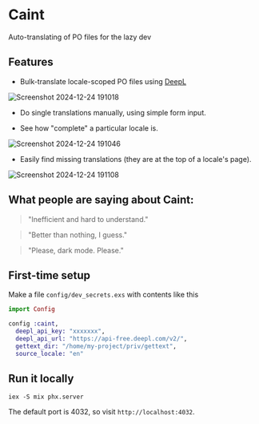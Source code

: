 # Caint

Auto-translating of PO files for the lazy dev

## Features

- Bulk-translate locale-scoped PO files using [DeepL](https://developers.deepl.com/docs/api-reference/translate) 

![Screenshot 2024-12-24 191018](https://github.com/user-attachments/assets/12ea5a7a-0ae3-4a8a-8ec8-a1e65eee3902)

- Do single translations manually, using simple form input.

- See how "complete" a particular locale is.

![Screenshot 2024-12-24 191046](https://github.com/user-attachments/assets/bfae84fe-18cc-45dc-917e-8a49c0f4de37)

- Easily find missing translations (they are at the top of a locale's page).

![Screenshot 2024-12-24 191108](https://github.com/user-attachments/assets/36007341-b814-4645-9dec-08506aadde20)

## What people are saying about Caint: 

> "Inefficient and hard to understand."

> "Better than nothing, I guess."

> "Please, dark mode. Please."

## First-time setup

Make a file `config/dev_secrets.exs` with contents like this

```elixir
import Config

config :caint,
  deepl_api_key: "xxxxxxx",
  deepl_api_url: "https://api-free.deepl.com/v2/",
  gettext_dir: "/home/my-project/priv/gettext",
  source_locale: "en"
```

## Run it locally

```
iex -S mix phx.server
```

The default port is 4032, so visit `http://localhost:4032`.
